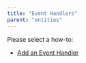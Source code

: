 ```yaml
---
title: "Event Handlers"
parent: "entities"
---
```

Please select a how-to:

*   [Add an Event Handler](add-an-event-handler)
